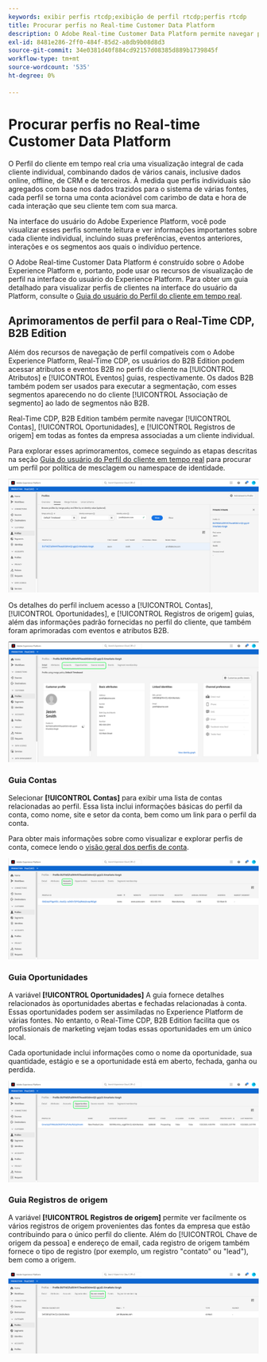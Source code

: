 ```yaml
---
keywords: exibir perfis rtcdp;exibição de perfil rtcdp;perfis rtcdp
title: Procurar perfis no Real-time Customer Data Platform
description: O Adobe Real-time Customer Data Platform permite navegar pelos dados do Perfil do cliente em tempo real usando a interface do usuário do Adobe Experience Platform.
exl-id: 8481e286-2ff0-484f-85d2-a8db9b08d8d3
source-git-commit: 34e0381d40f884cd92157d08385d889b1739845f
workflow-type: tm+mt
source-wordcount: '535'
ht-degree: 0%

---
```



# Procurar perfis no Real-time Customer Data Platform

O Perfil do cliente em tempo real cria uma visualização integral de cada cliente individual, combinando dados de vários canais, inclusive dados online, offline, de CRM e de terceiros. À medida que perfis individuais são agregados com base nos dados trazidos para o sistema de várias fontes, cada perfil se torna uma conta acionável com carimbo de data e hora de cada interação que seu cliente tem com sua marca.

Na interface do usuário do Adobe Experience Platform, você pode visualizar esses perfis somente leitura e ver informações importantes sobre cada cliente individual, incluindo suas preferências, eventos anteriores, interações e os segmentos aos quais o indivíduo pertence.

O Adobe Real-time Customer Data Platform é construído sobre o Adobe Experience Platform e, portanto, pode usar os recursos de visualização de perfil na interface do usuário do Experience Platform. Para obter um guia detalhado para visualizar perfis de clientes na interface do usuário da Platform, consulte o [Guia do usuário do Perfil do cliente em tempo real](../../profile/ui/user-guide.md).

## Aprimoramentos de perfil para o Real-Time CDP, B2B Edition

Além dos recursos de navegação de perfil compatíveis com o Adobe Experience Platform, Real-Time CDP, os usuários do B2B Edition podem acessar atributos e eventos B2B no perfil do cliente na [!UICONTROL Atributos] e [!UICONTROL Eventos] guias, respectivamente. Os dados B2B também podem ser usados para executar a segmentação, com esses segmentos aparecendo no do cliente [!UICONTROL Associação de segmento] ao lado de segmentos não B2B.

Real-Time CDP, B2B Edition também permite navegar [!UICONTROL Contas], [!UICONTROL Oportunidades], e [!UICONTROL Registros de origem] em todas as fontes da empresa associadas a um cliente individual.

Para explorar esses aprimoramentos, comece seguindo as etapas descritas na seção [Guia do usuário do Perfil do cliente em tempo real](../../profile/ui/user-guide.md) para procurar um perfil por política de mesclagem ou namespace de identidade.

![](images/b2b-browse-profile.png)

Os detalhes do perfil incluem acesso a [!UICONTROL Contas], [!UICONTROL Oportunidades], e [!UICONTROL Registros de origem] guias, além das informações padrão fornecidas no perfil do cliente, que também foram aprimoradas com eventos e atributos B2B.

![](images/b2b-profile-detail.png)

### Guia Contas

Selecionar **[!UICONTROL Contas]** para exibir uma lista de contas relacionadas ao perfil. Essa lista inclui informações básicas do perfil da conta, como nome, site e setor da conta, bem como um link para o perfil da conta.

Para obter mais informações sobre como visualizar e explorar perfis de conta, comece lendo o [visão geral dos perfis de conta](../accounts/account-profile-overview.md).

![](images/b2b-profile-accounts.png)

### Guia Oportunidades

A variável **[!UICONTROL Oportunidades]** A guia fornece detalhes relacionados às oportunidades abertas e fechadas relacionadas à conta. Essas oportunidades podem ser assimiladas no Experience Platform de várias fontes. No entanto, o Real-Time CDP, B2B Edition facilita que os profissionais de marketing vejam todas essas oportunidades em um único local.

Cada oportunidade inclui informações como o nome da oportunidade, sua quantidade, estágio e se a oportunidade está em aberto, fechada, ganha ou perdida.

![](images/b2b-profile-opportunities.png)

### Guia Registros de origem

A variável **[!UICONTROL Registros de origem]** permite ver facilmente os vários registros de origem provenientes das fontes da empresa que estão contribuindo para o único perfil do cliente. Além do [!UICONTROL Chave de origem da pessoa] e endereço de email, cada registro de origem também fornece o tipo de registro (por exemplo, um registro &quot;contato&quot; ou &quot;lead&quot;), bem como a origem.

![](images/b2b-profile-source-records.png)
